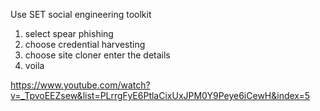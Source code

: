 Use SET 
social engineering toolkit
1) select spear phishing 
2) choose credential harvesting
3) choose site cloner enter the details 
4) voila


https://www.youtube.com/watch?v=_TpvoEEZsew&list=PLrrgFyE6PtlaCixUxJPM0Y9Peye6iCewH&index=5
